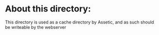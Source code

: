 About this directory:
=====================

This directory is used as a cache directory by Assetic,
and as such should be writeable by the webserver
